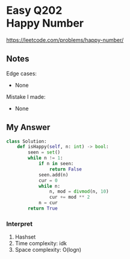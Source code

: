 # Easy Q202 <br> Happy Number

https://leetcode.com/problems/happy-number/

## Notes
Edge cases:
* None

Mistake I made:
* None

## My Answer
```Python
class Solution:
    def isHappy(self, n: int) -> bool:
        seen = set()
        while n != 1:
            if n in seen:
                return False
            seen.add(n)
            cur = 0
            while n:
                n, mod = divmod(n, 10)
                cur += mod ** 2
            n = cur
        return True
```

### Interpret
1. Hashset
2. Time complexity: idk
3. Space complexity: O(logn)





